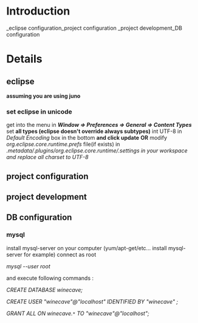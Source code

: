 # Introduction #

_eclipse configuration_project configuration
_project development_DB configuration


# Details #

## eclipse ##
**assuming you are using juno**
### set eclipse in unicode ###
get into the menu in _**Window => Preferences => General => Content Types**_
set **all types (eclipse doesn't override always subtypes)** int UTF-8 in _Default Encoding_ box in the bottom **and click update**
**OR**
modify _org.eclipse.core.runtime.prefs_ file(if exists) in _.metadata/.plugins/org.eclipse.core.runtime/.settings in your workspace and replace all charset to UTF-8_

## project configuration ##

## project development ##

## DB configuration ##
### mysql ###
install mysql-server on your computer (yum/apt-get/etc... install mysql-server for example)
connect as root

_mysql --user root_

and execute following commands :

_CREATE DATABASE winecave;_

_CREATE USER "winecave"@"localhost" IDENTIFIED BY "winecave" ;_

_GRANT ALL ON winecave.`*` TO "winecave"@"localhost";_